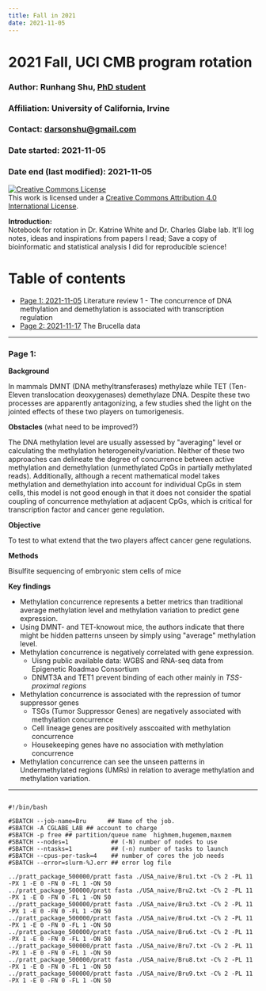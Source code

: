 ```yaml
---
title: Fall in 2021
date: 2021-11-05
---
```



# 2021 Fall, UCI CMB program rotation 

### Author: Runhang Shu, [PhD student](www.runhangshu.com)      
### Affiliation: University of California, Irvine 
### Contact: darsonshu@gmail.com

### Date started: 2021-11-05
### Date end (last modified): 2021-11-05

<a rel="license" href="http://creativecommons.org/licenses/by/4.0/"><img alt="Creative Commons License" style="border-width:0" src="https://i.creativecommons.org/l/by/4.0/88x31.png" /></a><br />This work is licensed under a <a rel="license" href="http://creativecommons.org/licenses/by/4.0/">Creative Commons Attribution 4.0 International License</a>.    

**Introduction:**    
Notebook for rotation in Dr. Katrine White and Dr. Charles Glabe lab. It'll log notes, ideas and inspirations from papers I read; Save a copy of bioinformatic and statistical analysis I did for reproducible science!


# Table of contents    
* [Page 1: 2021-11-05](#id-section1) Literature review 1 - The concurrence of DNA methylation and demethylation is associated with transcription regulation
* [Page 2: 2021-11-17](#id-section2) The Brucella data



------

<div id='id-section1'/>    

### Page 1:
**Background**

In mammals DMNT (DNA methyltransferases) methylaze while TET (Ten-Eleven translocation deoxygenases) demethylaze DNA. Despite these two processes are apparently antagonizing, a few studies shed the light on the jointed effects of these two players on tumorigenesis. 

**Obstacles** (what need to be improved?)

The DNA methylation level are usually assessed by "averaging" level or calculating the methylation heterogeneity/variation. Neither of these two approaches can delineate the degree of concurrence between active methylation and demethylation (unmethylated CpGs in partially methylated reads). Additionally, although a recent mathematical model takes methylation and demethylation into account for individual CpGs in stem cells, this model is not good enough in that it does not consider the spatial coupling of concurrence methylation at adjacent CpGs, which is critical for transcription factor and cancer gene regulation.


**Objective**

To test to what extend that the two players affect cancer gene regulations. 

**Methods**

Bisulfite sequencing of embryonic stem cells of mice

**Key findings**

* Methylation concurrence represents a better metrics than traditional average methylation level and methylation variation to predict gene expression.  
* Using DMNT- and TET-knowout mice, the authors indicate that there might be hidden patterns unseen by simply using "average" methylation level. 
* Methylation concurrence is negatively correlated with gene expression.
  * Uisng public available data: WGBS and RNA-seq data from Epigenetic Roadmao Consortium 
  * DNMT3A and TET1 prevent binding of each other mainly in *TSS-proximal regions*
* Methylation concurrence is associated with the repression of tumor suppressor genes
  * TSGs (Tumor Suppressor Genes) are negatively associated with methylation concurrence
  * Cell lineage genes are positively asscoaited with methylation concurrence 
  * Housekeeping genes have no association with methylation concurrence 
* Methylation concurrence can see the unseen patterns in Undermethylated regions (UMRs) in relation to average methylation and methylation variation.

------

<div id='id-section2'/> 

```

#!/bin/bash

#SBATCH --job-name=Bru      ## Name of the job.
#SBATCH -A CGLABE_LAB ## account to charge
#SBATCH -p free ## partition/queue name  highmem,hugemem,maxmem
#SBATCH --nodes=1            ## (-N) number of nodes to use
#SBATCH --ntasks=1           ## (-n) number of tasks to launch
#SBATCH --cpus-per-task=4    ## number of cores the job needs
#SBATCH --error=slurm-%J.err ## error log file

../pratt_package_500000/pratt fasta ./USA_naive/Bru1.txt -C% 2 -PL 11 -PX 1 -E 0 -FN 0 -FL 1 -ON 50
../pratt_package_500000/pratt fasta ./USA_naive/Bru2.txt -C% 2 -PL 11 -PX 1 -E 0 -FN 0 -FL 1 -ON 50
../pratt_package_500000/pratt fasta ./USA_naive/Bru3.txt -C% 2 -PL 11 -PX 1 -E 0 -FN 0 -FL 1 -ON 50
../pratt_package_500000/pratt fasta ./USA_naive/Bru4.txt -C% 2 -PL 11 -PX 1 -E 0 -FN 0 -FL 1 -ON 50
../pratt_package_500000/pratt fasta ./USA_naive/Bru6.txt -C% 2 -PL 11 -PX 1 -E 0 -FN 0 -FL 1 -ON 50
../pratt_package_500000/pratt fasta ./USA_naive/Bru7.txt -C% 2 -PL 11 -PX 1 -E 0 -FN 0 -FL 1 -ON 50
../pratt_package_500000/pratt fasta ./USA_naive/Bru8.txt -C% 2 -PL 11 -PX 1 -E 0 -FN 0 -FL 1 -ON 50
../pratt_package_500000/pratt fasta ./USA_naive/Bru9.txt -C% 2 -PL 11 -PX 1 -E 0 -FN 0 -FL 1 -ON 50

```




